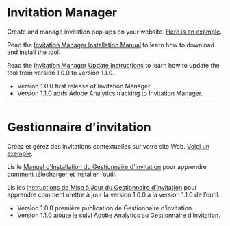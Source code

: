 # Invitation Manager
Create and manage invitation pop-ups on your website. [Here is an example](https://servicecanada.github.io/invitation-manager/test-IM/test-eng.html?logim=1&im_scope=Page&im_surveyid=4&im_nocookiecheck=1&im_nodatecheck=1).

Read the [Invitation Manager Installation Manual](https://servicecanada.github.io/invitation-manager/Installation.html) to learn how to download and install the tool.

Read the [Invitation Manager Update Instructions](https://servicecanada.github.io/invitation-manager/UpdateV1.1.0-en.html) to learn how to update the tool from version 1.0.0 to version 1.1.0.
- Version 1.0.0 first release of Invitation Manager.
- Version 1.1.0 adds Adobe Analytics tracking to Invitation Manager.

---

# Gestionnaire d'invitation
Créez et gérez des invitations contextuelles sur votre site Web. [Voici un exemple](https://servicecanada.github.io/invitation-manager/test-IM/test-fra.html?logim=1&im_scope=Page&im_surveyid=4&im_nocookiecheck=1&im_nodatecheck=1).

Lis le [Manuel d'Installation du Gestionnaire d'invitation](https://servicecanada.github.io/invitation-manager/Installation-fr.html) pour apprendre comment télécharger et installer l’outil.

Lis les [Instructions de Mise à Jour du Gestionnaire d’invitation](https://servicecanada.github.io/invitation-manager/UpdateV1.1.0-fr.html) pour apprendre comment mettre à jour la version 1.0.0 à la version 1.1.0 de l’outil.
- Version 1.0.0 première publication de Gestionnaire d’invitation.
- Version 1.1.0 ajoute le suivi Adobe Analytics au Gestionnaire d’invitation.
